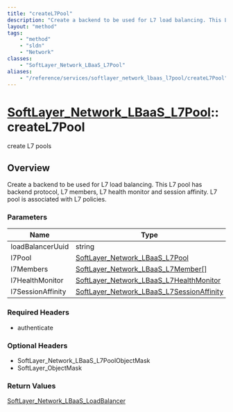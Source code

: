 ```yaml
---
title: "createL7Pool"
description: "Create a backend to be used for L7 load balancing. This L7 pool has backend protocol, L7 members, L7 health monitor and... "
layout: "method"
tags:
    - "method"
    - "sldn"
    - "Network"
classes:
    - "SoftLayer_Network_LBaaS_L7Pool"
aliases:
    - "/reference/services/softlayer_network_lbaas_l7pool/createL7Pool"
---
```

# [SoftLayer_Network_LBaaS_L7Pool](/reference/services/SoftLayer_Network_LBaaS_L7Pool)::createL7Pool

create L7 pools


## Overview 
Create a backend to be used for L7 load balancing. This L7 pool has backend protocol, L7 members, L7 health monitor and session affinity. L7 pool is associated with L7 policies. 

### Parameters 
|Name | Type | Description |
| --- | --- | --- |
|loadBalancerUuid| string| |
|l7Pool| <a href='/reference/datatypes/SoftLayer_Network_LBaaS_L7Pool'>SoftLayer_Network_LBaaS_L7Pool </a>| |
|l7Members| <a href='/reference/datatypes/SoftLayer_Network_LBaaS_L7Member'>SoftLayer_Network_LBaaS_L7Member[] </a>| |
|l7HealthMonitor| <a href='/reference/datatypes/SoftLayer_Network_LBaaS_L7HealthMonitor'>SoftLayer_Network_LBaaS_L7HealthMonitor </a>| |
|l7SessionAffinity| <a href='/reference/datatypes/SoftLayer_Network_LBaaS_L7SessionAffinity'>SoftLayer_Network_LBaaS_L7SessionAffinity </a>| |


### Required Headers
* authenticate

### Optional Headers
* SoftLayer_Network_LBaaS_L7PoolObjectMask
* SoftLayer_ObjectMask

### Return Values
<a href='/reference/datatypes/SoftLayer_Network_LBaaS_LoadBalancer'>SoftLayer_Network_LBaaS_LoadBalancer </a>


